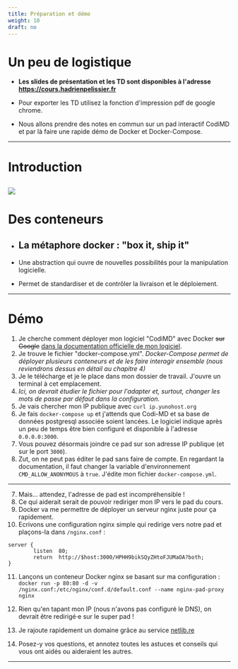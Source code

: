 ```yaml
---
title: Préparation et démo
weight: 10
draft: no
---
```


# Un peu de logistique

- **Les slides de présentation et les TD sont disponibles à l'adresse https://cours.hadrienpelissier.fr**

- Pour exporter les TD utilisez la fonction d'impression pdf de google chrome.

- Nous allons prendre des notes en commun sur un pad interactif CodiMD et par là faire une rapide démo de Docker et Docker-Compose.

---

# Introduction

## ![](../../images/Moby-logo.png)

# Des conteneurs

- ## La métaphore docker : "box it, ship it"

- Une abstraction qui ouvre de nouvelles possibilités pour la manipulation logicielle.
- Permet de standardiser et de contrôler la livraison et le déploiement.

---

# Démo

1. Je cherche comment déployer mon logiciel "CodiMD" avec Docker ~~sur Google~~ [dans la documentation officielle de mon logiciel](https://hackmd.io/c/codimd-documentation/%2Fs%2Fcodimd-docker-deployment).
2. Je trouve le fichier "docker-compose.yml". _Docker-Compose permet de déployer plusieurs conteneurs et de les faire interagir ensemble (nous reviendrons dessus en détail au chapitre 4)_
3. Je le télécharge et je le place dans mon dossier de travail. J'ouvre un terminal à cet emplacement.
4. _Ici, on devrait étudier le fichier pour l'adapter et, surtout, changer les mots de passe par défaut dans la configuration._
5. Je vais chercher mon IP publique avec `curl ip.yunohost.org`
6. Je fais `docker-compose up` et j'attends que Codi-MD et sa base de données postgresql associée soient lancées. Le logiciel indique après un peu de temps être bien configuré et disponible à l'adresse `0.0.0.0:3000`.
7. Vous pouvez désormais joindre ce pad sur son adresse IP publique (et sur le port `3000`).
8. Zut, on ne peut pas éditer le pad sans faire de compte. En regardant la documentation, il faut changer la variable d'environnement `CMD_ALLOW_ANONYMOUS` à `true`. J'édite mon fichier `docker-compose.yml`.

---

7. Mais... attendez, l'adresse de pad est incompréhensible !
8. Ce qui aiderait serait de pouvoir rediriger mon IP vers le pad du cours.
9. Docker va me permettre de déployer un serveur nginx juste pour ça rapidement.
10. Ecrivons une configuration nginx simple qui redirige vers notre pad et plaçons-la dans `/nginx.conf` :

<!-- ```nginx
server {
        listen  80;
        location / {
                proxy_pass  http://$host:3000/;
        }
}
``` -->

```nginx
server {
        listen  80;
        return  http://$host:3000/HPHH9bikSQyZHtoFJUMaOA?both;
}
```

<!-- ```
server {
        listen   80;
        server_name  0.0.0.0;
        location / {
                proxy_pass         http://hackmd_codimd_1:3000/;
        }
        location = /pad {
		rewrite /pad /HPHH9bikSQyZHtoFJUMaOA break;
                proxy_pass         http://hackmd_codimd_1:3000/;
		proxy_redirect off;
        }
} ``` -->

11. Lançons un conteneur Docker nginx se basant sur ma configuration :
    `docker run -p 80:80 -d -v /nginx.conf:/etc/nginx/conf.d/default.conf --name nginx-pad-proxy nginx`
    <!-- With network: `docker run -p 80:80 -d --network hackmd_default -v /tmp/config-nginx:/etc/nginx/conf.d --name nginx-pad-proxy nginx` -->
     <!-- Test config and network: `docker run --rm --network hackmd_default -v /tmp/config-nginx:/etc/nginx/conf.d nginx nginx -t` -->
12. Rien qu'en tapant mon IP (nous n'avons pas configuré le DNS), on devrait être redirigé·e sur le super pad !

13. Je rajoute rapidement un domaine grâce au service [netlib.re](https://netlib.re)

14. Posez-y vos questions, et annotez toutes les astuces et conseils qui vous ont aidés ou aideraient les autres.
    <!-- Structurer en écrivant quelques titres -->

---
